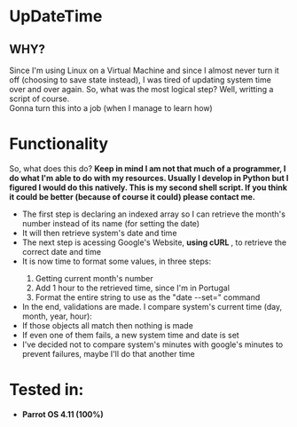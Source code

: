# UpDateTime

<h2>WHY?</h2>

Since I'm using Linux on a Virtual Machine and since I almost never turn it off (choosing to save state instead), I was tired of updating system time over and over again.
So, what was the most logical step? Well, writting a script of course.
<br>
Gonna turn this into a job (when I manage to learn how)

<h1>Functionality</h1>

 <p> So, what does this do?
 <b>Keep in mind I am not that much of a programmer, I do what I'm able to do with my resources. Usually I develop in Python but I figured I would do this natively. This is my second shell script. If you think it could be better (because of course it could) please contact me.</b></p>
 <ul type='disc'>
  <li> The first step is declaring an indexed array so I can retrieve the month's number instead of its name (for setting the date) </li>
 <li> It will then retrieve system's date and time </li>
  <li> The next step is acessing Google's Website, <b> using cURL </b>, to retrieve the correct date and time </li>
 <li> It is now time to format some values, in three steps: </li>
     <ol>
      <li>Getting current month's number </li> 
      <li>Add 1 hour to the retrieved time, since I'm in Portugal </li>
      <li>Format the entire string to use as the "date --set=" command </li>
     </ol>
  <li>In the end, validations are made. I compare system's current time (day, month, year, hour): </li>
 <li>If those objects all match then nothing is made </li>
 <li>If even one of them fails, a new system time and date is set </li>
  <li>I've decided not to compare system's minutes with google's minutes to prevent failures, maybe I'll do that another time </li>
  </ul>

<h1>Tested in:</h1>
<ul type='disc'>
 <li><b> Parrot OS 4.11 (100%)</b></li>
</ul>
